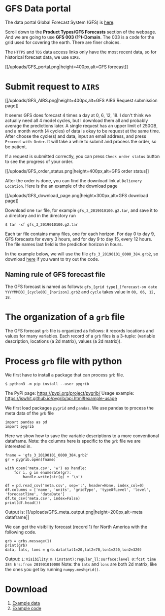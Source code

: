 # GFS Data portal
The data portal Global Forecast System (GFS) is [here](https://www.ncdc.noaa.gov/data-access/model-data/model-datasets/global-forcast-system-gfs).

Scroll down to the **Product Types/GFS Forecasts** section of the webpage.
And we are going to use **GFS 003 (1º)-Domain**. 
The 003 is a code for the grid used for covering the earth. There are finer choices.  

The `HTTPS` and `TDS` data access links only have the most recent data, so for historical forecast data, we use `AIRS`.

[[/uploads/GFS_portal.png|height=400px,alt=GFS forecast]]

# Submit request to `AIRS`

[[/uploads/GFS_AIRS.png|height=400px,alt=GFS AIRS Request submission page]]

It seems GFS does forecast 4 times a day at 0, 6, 12, 18. I don't think we actually need all 4 model cycles, but I download them all and probably average the predictions later. A single request has an upper limit of 250GB, and a month worth (4 cycles) of data is okay to be request at the same time. After choose the cycle(s) and data, input an email address, and press `Proceed with Order`. It will take a while to submit and process the order, so be patient. 

If a request is submitted correctly, you can press `Check order status` button to see the progress of your order.

[[/uploads/GFS_order_status.png|height=400px,alt=GFS order status]]

After the order is done, you can find the download link at `Delievery Location`. Here is the an example of the download page

[[/uploads/GFS_download_page.png|height=300px,alt=GFS download page]]

Download one `tar` file, for example `gfs_3_2019010100.g2.tar`, and save it to a directory and in the directory run
```
$ tar -xf gfs_3_2019010100.g2.tar
```
Each tar file contains many files, one for each horizon. For day 0 to day 9, GFS forecasts for every 3 hours, and for day 9 to day 15, every 12 hours. The file names last field is the prediction horizon in hours. 

In the example below, we will use the file `gfs_3_20190101_0000_384.grb2`, so download [here](/uploads/gfs_3_20190101_0000_384.grb2) if you want to try out the code.

## Naming rule of GFS forecast file
The GFS forecast is named as follows: `gfs_[grid type]_[forecast-on date YYYYMMDD]_[cycle00]_[horizon].grb2` and `cycle` takes value in `00, 06, 12, 18`.

# The organization of a `grb` file
The GFS forecast `grb` file is organized as follows: it records locations and values for many variables. Each record of a `grb` files is a 3-tuple: (variable description, locations (a 2d matrix), values (a 2d matrix)).

# Process `grb` file with python
We first have to install a package that can process `grb` file. 
```
$ python3 -m pip install --user pygrib
```
The PyPi page: https://pypi.org/project/pygrib/
Usage example: https://jswhit.github.io/pygrib/api.html#example-usage

We first load packages `pygrid` and `pandas`. We use pandas to process the meta data of the `grb` file 
```
import pandas as pd
import pygrib
```
Here we show how to save the variable descriptions to a more conventional dataframe. 
Note: the columns here is specific to the `grb` file we are interested in. 
```
fname = 'gfs_3_20190101_0000_384.grb2'
gr = pygrib.open(fname)

with open('meta.csv', 'w') as handle:
    for i, g in enumerate(gr):
        handle.write(str(g) + '\n')

df = pd.read_csv('meta.csv', sep=':', header=None, index_col=0)
df.columns = ['name', 'units', 'gridType', 'typeOfLevel', 'level', 'forecastTime', 'dataDate']
df.to_csv('meta.csv', index=False)
print(df.head())
```
Output is:
[[/uploads/GFS_meta_output.png|height=200px,alt=meta dataframe]]

We can get the visibility forecast (record 1) for North America with the following code.
```
grb = grbs.message(1)
print(grb)
data, lats, lons = grb.data(lat1=20,lat2=70,lon1=220,lon2=320)
```
Output: `1:Visibility:m (instant):regular_ll:surface:level 0:fcst time 384 hrs:from 201901010000`
Note: the `lats` and `lons` are both 2d matrix, like the ones you get by running `numpy.meshgrid()`.


# Download
1. [Example data](/uploads/gfs_3_20190101_0000_384.grb2)
2. [Example code](/uploads/pygrib_example.py)